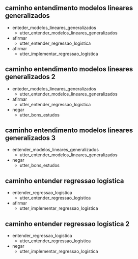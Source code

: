 ## caminho entendimento modelos lineares generalizados

* enteder_modelos_lineares_generalizados
    - utter_entender_modelos_lineares_generalizados
* afirmar
    - utter_entender_regressao_logistica
* afirmar
    - utter_implementar_regressao_logistica

## caminho entendimento modelos lineares generalizados 2

* enteder_modelos_lineares_generalizados
    - utter_entender_modelos_lineares_generalizados
* afirmar
    - utter_entender_regressao_logistica
* negar
    - utter_bons_estudos

## caminho entendimento modelos lineares generalizados 3

* entender_modelos_lineares_generalizados
    - utter_entender_modelos_lineares_generalizados
* negar
    - utter_bons_estudos

## caminho entender regressao logistica 
* entender_regressao_logistica
    - utter_entender_regressao_logistica
* afirmar
    - utter_implementar_regressao_logistica

## caminho entender regressao logistica 2
* entender_regressao_logistica
    - utter_entender_regressao_logistica
* negar
    - utter_implementar_regressao_logistica